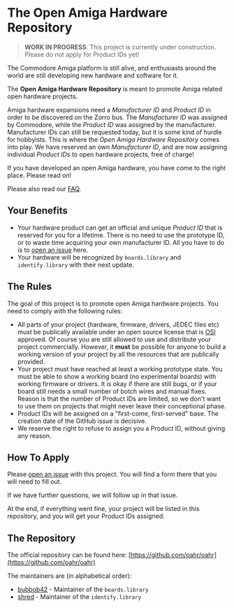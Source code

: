 # The Open Amiga Hardware Repository

> **WORK IN PROGRESS**: This project is currently under construction. Please do not apply for Product IDs yet!

The Commodore Amiga platform is still alive, and enthusiasts around the world are still developing new hardware and software for it.

The **Open Amiga Hardware Repository** is meant to promote Amiga related open hardware projects.

Amiga hardware expansions need a _Manufacturer ID_ and _Product ID_ in order to be discovered on the Zorro bus. The _Manufacturer ID_ was assigned by Commodore, while the _Product ID_ was assigned by the manufacturer. Manufacturer IDs can still be requested today, but it is some kind of hurdle for hobbyists. This is where the _Open Amiga Hardware Repository_ comes into play. We have reserved an own _Manufacturer ID_, and are now assigning individual _Product IDs_ to open hardware projects, free of charge!

If you have developed an open Amiga hardware, you have come to the right place. Please read on!

Please also read our [FAQ](faq.md).

## Your Benefits

* Your hardware product can get an official and unique _Product ID_ that is reserved for you for a lifetime. There is no need to use the prototype ID, or to waste time acquiring your own manufacturer ID. All you have to do is to [open an issue](https://github.com/oahr/oahr/issues/new) here.
* Your hardware will be recognized by `boards.library` and `identify.library` with their next update.

## The Rules

The goal of this project is to promote open Amiga hardware projects. You need to comply with the following rules:

* All parts of your project (hardware, firmware, drivers, JEDEC files etc) must be publically available under an open source license that is [OSI](https://opensource.org/licenses/) approved. Of course you are still allowed to use and distribute your project commercially. However, it **must** be possible for anyone to build a working version of your project by all the resources that are publically provided.
* Your project must have reached at least a working prototype state. You must be able to show a working board (no experimental boards) with working firmware or drivers. It is okay if there are still bugs, or if your board still needs a small number of botch wires and manual fixes. Reason is that the number of Product IDs are limited, so we don't want to use them on projects that might never leave their conceptional phase.
* Product IDs will be assigned on a "first-come, first-served" base. The creation date of the GitHub issue is decisive.
* We reserve the right to refuse to assign you a Product ID, without giving any reason.

## How To Apply

Please [open an issue](https://github.com/oahr/oahr/issues/new) with this project. You will find a form there that you will need to fill out.

If we have further questions, we will follow up in that issue.

At the end, if everything went fine, your project will be listed in this repository, and you will get your Product IDs assigned.

## The Repository

The official repository can be found here: [https://github.com/oahr/oahr](https://github.com/oahr/oahr)

The maintainers are (in alphabetical order):

* [bubbob42](https://github.com/bubbob42) - Maintainer of the `boards.library`
* [shred](https://github.com/shred) - Maintainer of the `identify.library`
